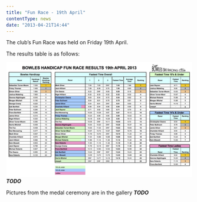 ```yaml
---
title: "Fun Race - 19th April"
contentType: news
date: "2013-04-21T14:44"
---
```


The club’s Fun Race was held on Friday 19th April.

The results table is as follows:

![Results](Bowles-Fun-Race-Results-19-04-2013.jpg) ***TODO***

Pictures from the medal ceremony are in the gallery ***TODO***
